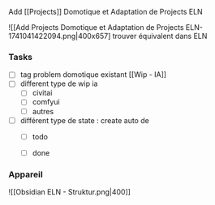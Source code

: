 Add [[Projects]] Domotique et Adaptation de Projects ELN

![[Add Projects Domotique et Adaptation de Projects ELN-1741041422094.png|400x657]
trouver équivalent dans ELN
### Tasks

- [ ] tag problem domotique existant [[Wip - IA]]
- [ ] different type de wip ia 
	- [ ] civitai
	- [ ] comfyui 
	- [ ] autres
- [ ] différent type de state : create auto de 
	- [ ] todo
	- [ ] done



### Appareil

![[Obsidian ELN - Struktur.png|400]]

